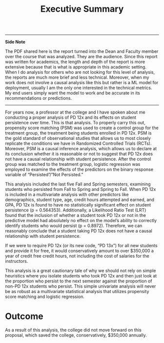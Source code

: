 <div style="text-align: center;">
  
# Executive Summary
  
</div>
<br><br>

********

**Side Note**

The PDF shared here is the report turned into the Dean and Faculty member over the course that was analyzed. They are the audience. Since this report was written for academics, the length and depth of the report is more extensive because that is what is appropriate in this academic setting. When I do analysis for others who are not looking for this level of analysis, the reports are much more brief and less technical. Moreover, when my work does not involve a causal analysis like this but rather is a ML model for deployment, usually I am the only one interested in the technical metrics. My end users simply want the model to work and be accurate in its recommendations or predictions.

********

For years now, a professor at the college and I have spoken about me conducting a proper analysis of PD 12x and its effects on student persistence over time. This is that analysis. To properly carry this out, propensity score matching (PSM) was used to create a control group for the treatment group, the treatment being students enrolled in PD 12x. PSM is the gold standard of observational studies that allows us to most closely replicate the conditions we have in Randomized Controlled Trials (RCTs). Moreover, PSM is a causal inference analysis, which allows us to declare at its conclusion whether it is reasonable or not to suggest that PD 12x does not have a causal relationship with student persistence. After the control group was matched to the treatment group, logistic regression was employed to examine the effects of the predictors on the binary response variable of “Persisted”/”Not Persisted.”

This analysis included the last five Fall and Spring semesters, examining students who persisted from Fall to Spring and Spring to Fall. When PD 12x is included in a multivariate analysis with other predictors like demographics, student type, age, credit hours attempted and earned, and GPA, PD 12x is found to have no statistically significant effect on student persistence (p = 0.564353). Additionally, a Likelihood Ratio Test (LRT) found that the inclusion of whether a student took PD 12x or not in the predictive model had absolutely no effect on the model’s ability to correctly identify students who would persist (p = 0.8972). Therefore, we can reasonably conclude that a student taking PD 12x does not have a causal relationship with student persistence. 

If we were to require PD 12x (or its new code, “PD 13x”) for all new students and provide it for free, it would conservatively amount to over $350,000 a year of credit free credit hours, not including the cost of salaries for the instructors. 

This analysis is a great cautionary tale of why we should not rely on simple heuristics where you isolate students who took PD 12x and then just look at the proportion who persist to the next semester against the proportion of non-PD 12x students who persist. This simple univariate analysis will never be as robust as a multivariate statistical analysis that utilizes propensity score matching and logistic regression.

# Outcome

As a result of this analysis, the college did not move forward on this proposal, which saved the college, conservatively, $350,000 annually.


